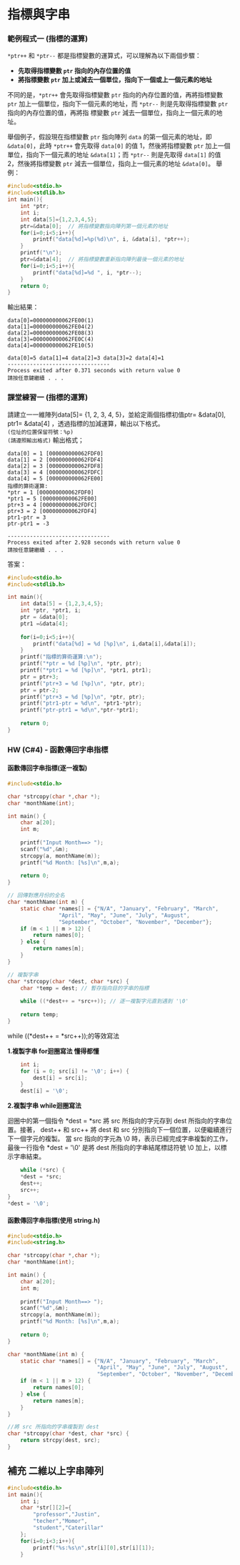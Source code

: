 # 指標與字串


### 範例程式一 (指標的運算)

`*ptr++` 和 `*ptr--` 都是指標變數的運算式，可以理解為以下兩個步驟：  

+ **先取得指標變數 `ptr` 指向的內存位置的值**		
+ **將指標變數 `ptr` 加上或減去一個單位，指向下一個或上一個元素的地址**
	
不同的是，`*ptr++` 會先取得指標變數 `ptr` 指向的內存位置的值，再將指標變數 `ptr` 加上一個單位，指向下一個元素的地址，而 `*ptr--` 則是先取得指標變數 `ptr` 指向的內存位置的值，再將指  標變數 `ptr` 減去一個單位，指向上一個元素的地址。		
		
舉個例子，假設現在指標變數 `ptr` 指向陣列 `data` 的第一個元素的地址，即 `&data[0]`，此時 `*ptr++` 會先取得 `data[0]` 的值 1，然後將指標變數 `ptr` 加上一個單位，指向下一個元素的地址   `&data[1]`；而 `*ptr--` 則是先取得 `data[1]` 的值 2，然後將指標變數 `ptr` 減去一個單位，指向上一個元素的地址 `&data[0]`。	
舉例：
```c
#include<stdio.h>
#include<stdlib.h>
int main(){
	int *ptr;
	int i;
	int data[5]={1,2,3,4,5};
	ptr=&data[0];  // 將指標變數指向陣列第一個元素的地址 
	for(i=0;i<5;i++){
		printf("data[%d]=%p(%d)\n", i, &data[i], *ptr++);
	}
	printf("\n");
	ptr=&data[4];  // 將指標變數重新指向陣列最後一個元素的地址 
	for(i=0;i<5;i++){
		printf("data[%d]=%d ", i, *ptr--);
	}
	return 0;
}
```
輸出結果：
```
data[0]=000000000062FE00(1)
data[1]=000000000062FE04(2)
data[2]=000000000062FE08(3)
data[3]=000000000062FE0C(4)
data[4]=000000000062FE10(5)

data[0]=5 data[1]=4 data[2]=3 data[3]=2 data[4]=1
--------------------------------
Process exited after 0.371 seconds with return value 0
請按任意鍵繼續 . . .
```
### 課堂練習一 (指標的運算)
請建立一一維陣列data[5]= {1, 2, 3, 4, 5}，並給定兩個指標初值ptr= &data[0], ptr1= &data[4] ，透過指標的加減運算，輸出以下格式。		  
`(位址的位置保留符號：%p)`  		
`(請遵照輸出格式)`
輸出格式；
```
data[0] = 1 [000000000062FDF0]
data[1] = 2 [000000000062FDF4]
data[2] = 3 [000000000062FDF8]
data[3] = 4 [000000000062FDFC]
data[4] = 5 [000000000062FE00]
指標的算術運算:
*ptr = 1 [000000000062FDF0]
*ptr1 = 5 [000000000062FE00]
ptr+3 = 4 [000000000062FDFC]
ptr+3 = 2 [000000000062FDF4]
ptr1-ptr = 3
ptr-ptr1 = -3

--------------------------------
Process exited after 2.928 seconds with return value 0
請按任意鍵繼續 . . .
```
答案：
```c
#include<stdio.h>
#include<stdlib.h>

int main(){
	int data[5] = {1,2,3,4,5};
	int *ptr, *ptr1, i;
	ptr = &data[0];
	ptr1 =&data[4];
	
	for(i=0;i<5;i++){
		printf("data[%d] = %d [%p]\n", i,data[i],&data[i]);
	}
	printf("指標的算術運算:\n");
	printf("*ptr = %d [%p]\n", *ptr, ptr);
	printf("*ptr1 = %d [%p]\n", *ptr1, ptr1);
	ptr = ptr+3;
	printf("ptr+3 = %d [%p]\n", *ptr, ptr);
	ptr = ptr-2;
	printf("ptr+3 = %d [%p]\n", *ptr, ptr);
	printf("ptr1-ptr = %d\n", *ptr1-*ptr);
	printf("ptr-ptr1 = %d\n",*ptr-*ptr1);
	
	return 0;
} 
```
### HW (C#4) - 函數傳回字串指標

#### 函數傳回字串指標(逐一複製)
```C
#include<stdio.h>

char *strcopy(char *,char *);
char *monthName(int);

int main() {
    char a[20];
    int m;
    
    printf("Input Month==> ");
    scanf("%d",&m);
    strcopy(a, monthName(m));
    printf("%d Month: [%s]\n",m,a);
    
    return 0;
}

// 回傳對應月份的全名
char *monthName(int m) {
    static char *names[] = {"N/A", "January", "February", "March",
				"April", "May", "June", "July", "August",
				"September", "October", "November", "December"};
    if (m < 1 || m > 12) {
        return names[0];
    } else {
        return names[m];
    }
}

// 複製字串
char *strcopy(char *dest, char *src) {
    char *temp = dest; // 暫存指向目的字串的指標
    
    while ((*dest++ = *src++)); // 逐一複製字元直到遇到 '\0'
    
    return temp;
}
```
while ((*dest++ = *src++));的等效寫法

**1.複製字串 for迴圈寫法 懂得都懂**		
```C
    int i;
    for (i = 0; src[i] != '\0'; i++) {
        dest[i] = src[i];
    }
    dest[i] = '\0';
```
**2.複製字串 while迴圈寫法**
		
迴圈中的第一個指令 *dest = *src 將 src 所指向的字元存到 dest 所指向的字串位置。接著， dest++ 和 src++ 將 dest 和 src 分別指向下一個位置，以便繼續進行下一個字元的複製。
當 src 指向的字元為 \0 時，表示已經完成字串複製的工作，最後一行指令 *dest = '\0' 是將 dest 所指向的字串結尾標誌符號 \0 加上，以標示字串結束。
```C
    while (*src) {
    *dest = *src;
    dest++;
    src++;
}
*dest = '\0';
```

#### 函數傳回字串指標(使用 string.h)
```C
#include<stdio.h>
#include<string.h>

char *strcopy(char *,char *);
char *monthName(int);

int main() {
    char a[20];
    int m;
    
    printf("Input Month==> ");
    scanf("%d",&m);
    strcopy(a, monthName(m));
    printf("%d Month: [%s]\n",m,a);
    
    return 0;
}

char *monthName(int m) {
    static char *names[] = {"N/A", "January", "February", "March",
							"April", "May", "June", "July", "August",
						    "September", "October", "November", "December"};
    if (m < 1 || m > 12) {
        return names[0];
    } else {
        return names[m];
    }
}

//將 src 所指向的字串複製到 dest 
char *strcopy(char *dest, char *src) {
    return strcpy(dest, src); 
}
```
## 補充 二維以上字串陣列
```C
#include<stdio.h>
int main(){
	int i;
	char *str[][2]={
		"professor","Justin",
		"techer","Momor",
		"student","Caterillar"
	};
	for(i=0;i<3;i++){
		printf("%s:%s\n",str[i][0],str[i][1]);
	}
```
